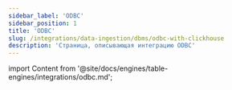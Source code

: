 ```yaml
---
sidebar_label: 'ODBC'
sidebar_position: 1
title: 'ODBC'
slug: /integrations/data-ingestion/dbms/odbc-with-clickhouse
description: 'Страница, описывающая интеграцию ODBC'
---
```


import Content from '@site/docs/engines/table-engines/integrations/odbc.md';

<Content />
